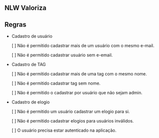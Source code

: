 ## NLW Valoriza

## Regras

- Cadastro de usuário
  
  [ ] Não é permitido cadastrar mais de um usuário com o mesmo e-mail.

  [ ] Não é permitido cadastrar usuário sem e-email.

- Cadastro de TAG
   
   [ ] Não é permitido cadastrar mais de uma tag com o mesmo nome.

   [ ] Não é permitido cadastrar tag sem nome.

   [ ] Não é permitido o cadastrar por usuário que não sejam admin.

- Cadastro de elogio
  
    [ ] Não é permitido um usuário cadastrar um elogio para si.

    [ ] Não é permitido cadastrar elogios para usuários inválidos.

    [ ] O usuário precisa estar autenticado na aplicação.
